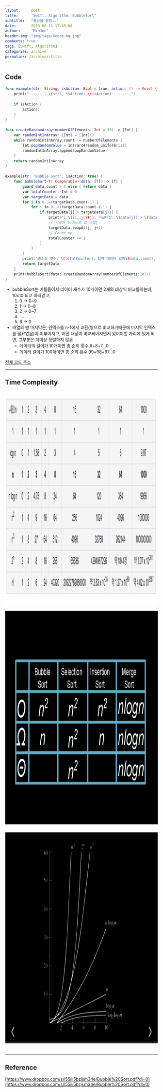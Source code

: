 ```yaml
---
layout:     post
title:      "Swift, Algorithm, BubbleSort"
subtitle:   "물방울 팡팡.."
date:       2018-06-11 17:45:00
author:     "MinJun"
header-img: "img/tags/Xcode-bg.jpg"
comments: true 
tags: [Swift, Algorithm]
categories: archive
permalink: /archive/:title
---
```


## Code 

```swift
func example(str: String, isAction: Bool = true, action: () -> Void) {
    print("---------\(str), isAction: \(isAction)---------")
    
    if isAction {
        action()
    }
}

func createRandomArray(numberOfElements: Int = 10) -> [Int] {
    var randomIntInArray: [Int] = [Int]()
    while randomIntInArray.count != numberOfElements {
        let popRandomValue = Int(arc4random_uniform(11))
        randomIntInArray.append(popRandomValue)
    }
    return randomIntInArray
}

example(str: "Bubble Sort", isAction: true) {
    func bubbleSort<T: Comparable>(data: [T]) -> [T] {
        guard data.count > 1 else { return data }
        var totalCounter: Int = 0
        var targetData = data
        for i in 0..<(targetData.count-1) {
            for j in 0..<(targetData.count-i-1) {
                if targetData[j] > targetData[j+1] {
                    print("i:\(i), j:\(j), 비교대상: \(data[j]) > \(data[j+1]), 정렬대상: \(data)")
                    // 서로의 Index로 값 스왑∑
                    targetData.swapAt(j, j+1)
                    // Count up
                    totalCounter += 1
                }
            }
        }
        print("총순회 횟수: \(totalCounter), 입력 데이터 길이\(data.count), 결과:\(data)")
        return targetData
    }
    print(bubbleSort(data: createRandomArray(numberOfElements:10)))
}
```


- bubbleSort는 예를들어서 데이터 개수가 10개이면 2개의 대상씩 비교를하는데, 10x10 비교 하지않고,
	1. 0 -> 0~9
	2. 1 -> 0~8
	3. 2 -> 0~7
	4. ....
	5. 8 -> 0
- 배열의 맨 마지막은, 인덱스를 n-1에서 교환(쌍으로 비교하기때문에 마지막 인덱스를 필요없음)이 이루어지고, 어떤 대상이 비교되어지면서 있어야할 자리에 있게 되면, 그부분은 더이상 정렬하지 않음
	- 데이터의 길이가 10개이면 총 순회 횟수 9+8+7...0
	- 데이터 길이가 100개이면 총 순회 횟수 99+98+97...0

[전체 코드 주소](https://github.com/devmjun/DataStructure)

---

## Time Complexity

<center><img src="/img/posts/TimeComplexity.png" width="700" height="700"></center> <br> 

<center><img src="/img/posts/TimeComplexity_1.png" width="700" height="700"></center> <br> 

<center><img src="/img/posts/TimeComplexity_2.png" width="700" height="700"></center> <br> 

---

## Reference 

[https://www.dropbox.com/s/l55ili5bzjsm34e/Bubble%20Sort.pdf?dl=0](https://www.dropbox.com/s/l55ili5bzjsm34e/Bubble%20Sort.pdf?dl=0)
